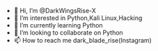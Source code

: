 - 👋 Hi, I’m @DarkWingsRise-X
- 👀 I’m interested in Python,Kali Linux,Hacking
- 🌱 I’m currently learning Python
- 💞️ I’m looking to collaborate on Python
- 📫 How to reach me dark_blade_rise(Instagram)
<!---
DarkWingsRise-X/DarkWingsRise-X is a ✨ special ✨ repository because its `README.md` (this file) appears on your GitHub profile.
You can click the Preview link to take a look at your changes.
--->

